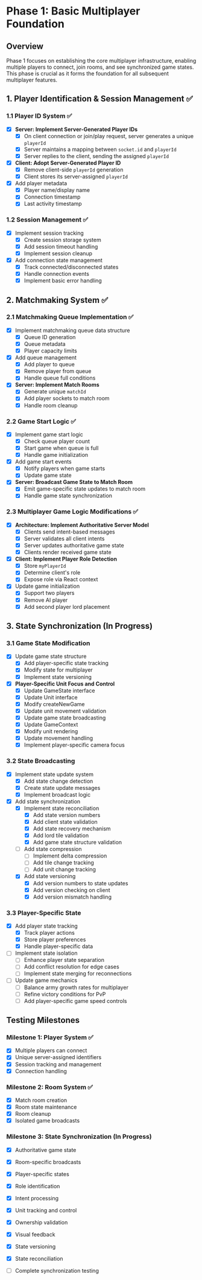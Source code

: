 # Phase 1: Basic Multiplayer Foundation

## Overview
Phase 1 focuses on establishing the core multiplayer infrastructure, enabling multiple players to connect, join rooms, and see synchronized game states. This phase is crucial as it forms the foundation for all subsequent multiplayer features.

## 1. Player Identification & Session Management ✅

### 1.1 Player ID System ✅
- [x] **Server: Implement Server-Generated Player IDs**
  - [x] On client connection or join/play request, server generates a unique `playerId`
  - [x] Server maintains a mapping between `socket.id` and `playerId`
  - [x] Server replies to the client, sending the assigned `playerId`
- [x] **Client: Adopt Server-Generated Player ID**
  - [x] Remove client-side `playerId` generation
  - [x] Client stores its server-assigned `playerId`
- [x] Add player metadata
  - [x] Player name/display name
  - [x] Connection timestamp
  - [x] Last activity timestamp

### 1.2 Session Management ✅
- [x] Implement session tracking
  - [x] Create session storage system
  - [x] Add session timeout handling
  - [x] Implement session cleanup
- [x] Add connection state management
  - [x] Track connected/disconnected states
  - [x] Handle connection events
  - [x] Implement basic error handling

## 2. Matchmaking System ✅

### 2.1 Matchmaking Queue Implementation ✅
- [x] Implement matchmaking queue data structure
  - [x] Queue ID generation
  - [x] Queue metadata
  - [x] Player capacity limits
- [x] Add queue management
  - [x] Add player to queue
  - [x] Remove player from queue
  - [x] Handle queue full conditions
- [x] **Server: Implement Match Rooms**
  - [x] Generate unique `matchId`
  - [x] Add player sockets to match room
  - [x] Handle room cleanup

### 2.2 Game Start Logic ✅
- [x] Implement game start logic
  - [x] Check queue player count
  - [x] Start game when queue is full
  - [x] Handle game initialization
- [x] Add game start events
  - [x] Notify players when game starts
  - [x] Update game state
- [x] **Server: Broadcast Game State to Match Room**
  - [x] Emit game-specific state updates to match room
  - [x] Handle game state synchronization

### 2.3 Multiplayer Game Logic Modifications ✅
- [x] **Architecture: Implement Authoritative Server Model**
  - [x] Clients send intent-based messages
  - [x] Server validates all client intents
  - [x] Server updates authoritative game state
  - [x] Clients render received game state
- [x] **Client: Implement Player Role Detection**
  - [x] Store `myPlayerId`
  - [x] Determine client's role
  - [x] Expose role via React context
- [x] Update game initialization
  - [x] Support two players
  - [x] Remove AI player
  - [x] Add second player lord placement

## 3. State Synchronization (In Progress)

### 3.1 Game State Modification
- [x] Update game state structure
  - [x] Add player-specific state tracking
  - [x] Modify state for multiplayer
  - [x] Implement state versioning
- [x] **Player-Specific Unit Focus and Control**
  - [x] Update GameState interface
  - [x] Update Unit interface
  - [x] Modify createNewGame
  - [x] Update unit movement validation
  - [x] Update game state broadcasting
  - [x] Update GameContext
  - [x] Modify unit rendering
  - [x] Update movement handling
  - [x] Implement player-specific camera focus

### 3.2 State Broadcasting
- [x] Implement state update system
  - [x] Add state change detection
  - [x] Create state update messages
  - [x] Implement broadcast logic
- [x] Add state synchronization
  - [x] Implement state reconciliation
    - [x] Add state version numbers
    - [x] Add client state validation
    - [x] Add state recovery mechanism
    - [x] Add lord tile validation
    - [x] Add game state structure validation
  - [ ] Add state compression
    - [ ] Implement delta compression
    - [ ] Add tile change tracking
    - [ ] Add unit change tracking
  - [x] Add state versioning
    - [x] Add version numbers to state updates
    - [x] Add version checking on client
    - [x] Add version mismatch handling

### 3.3 Player-Specific State
- [x] Add player state tracking
  - [x] Track player actions
  - [x] Store player preferences
  - [x] Handle player-specific data
- [ ] Implement state isolation
  - [ ] Enhance player state separation
  - [ ] Add conflict resolution for edge cases
  - [ ] Implement state merging for reconnections
- [ ] Update game mechanics
  - [ ] Balance army growth rates for multiplayer
  - [ ] Refine victory conditions for PvP
  - [ ] Add player-specific game speed controls

## Testing Milestones

### Milestone 1: Player System ✅
- [x] Multiple players can connect
- [x] Unique server-assigned identifiers
- [x] Session tracking and management
- [x] Connection handling

### Milestone 2: Room System ✅
- [x] Match room creation
- [x] Room state maintenance
- [x] Room cleanup
- [x] Isolated game broadcasts

### Milestone 3: State Synchronization (In Progress)
- [x] Authoritative game state
- [x] Room-specific broadcasts
- [x] Player-specific states
- [x] Role identification
- [x] Intent processing
- [x] Unit tracking and control
- [x] Ownership validation
- [x] Visual feedback
- [x] State versioning
- [x] State reconciliation
- [ ] Complete synchronization testing


